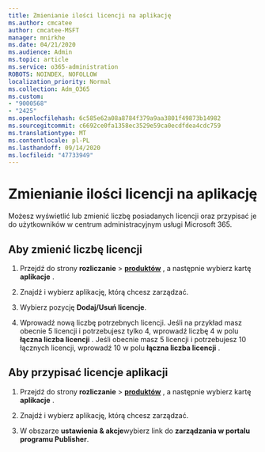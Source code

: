 ```yaml
---
title: Zmienianie ilości licencji na aplikację
ms.author: cmcatee
author: cmcatee-MSFT
manager: mnirkhe
ms.date: 04/21/2020
ms.audience: Admin
ms.topic: article
ms.service: o365-administration
ROBOTS: NOINDEX, NOFOLLOW
localization_priority: Normal
ms.collection: Adm_O365
ms.custom:
- "9000568"
- "2425"
ms.openlocfilehash: 6c585e62a08a8784f379a9aa3801f49873b14982
ms.sourcegitcommit: c6692ce0fa1358ec3529e59ca0ecdfdea4cdc759
ms.translationtype: MT
ms.contentlocale: pl-PL
ms.lasthandoff: 09/14/2020
ms.locfileid: "47733949"
---
```

# <a name="change-app-license-quantity"></a>Zmienianie ilości licencji na aplikację

Możesz wyświetlić lub zmienić liczbę posiadanych licencji oraz przypisać je do użytkowników w centrum administracyjnym usługi Microsoft 365. 

## <a name="to-change-license-quantity"></a>Aby zmienić liczbę licencji

1. Przejdź do strony **rozliczanie**  >  **[produktów](https://go.microsoft.com/fwlink/p/?linkid=842054)** , a następnie wybierz kartę **aplikacje** .

2. Znajdź i wybierz aplikację, którą chcesz zarządzać.  

3. Wybierz pozycję **Dodaj/Usuń licencje**.

4. Wprowadź nową liczbę potrzebnych licencji. Jeśli na przykład masz obecnie 5 licencji i potrzebujesz tylko 4, wprowadź liczbę 4 w polu **łączna liczba licencji** . Jeśli obecnie masz 5 licencji i potrzebujesz 10 łącznych licencji, wprowadź 10 w polu **łączna liczba licencji** .

## <a name="to-assign-app-licenses"></a>Aby przypisać licencje aplikacji

1. Przejdź do strony **rozliczanie**  >  **[produktów](https://go.microsoft.com/fwlink/p/?linkid=842054)** , a następnie wybierz kartę **aplikacje** .

2. Znajdź i wybierz aplikację, którą chcesz zarządzać.  

3. W obszarze **ustawienia & akcje**wybierz link do **zarządzania w portalu programu Publisher**.